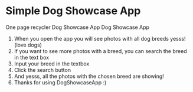 # Simple Dog Showcase App
 One page recycler Dog Showcase App
						Dog Showcase App
1. When you open the app you will see photos with all dog breeds yesss! (love dogs)
2. If you want to see more photos with a breed, you can search the breed in the text box 
3. Input your breed in the textbox 
4. Click the search button
4. And yesss, all the photos with the chosen breed are showing! 
5. Thanks for using DogShowcaseApp :)
